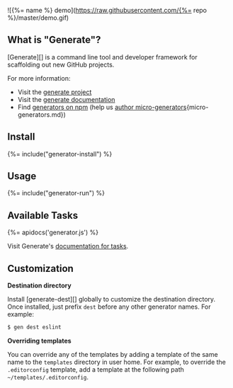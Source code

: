 ![{%= name %} demo](https://raw.githubusercontent.com/{%= repo %}/master/demo.gif)

## What is "Generate"?

[Generate][] is a command line tool and developer framework for scaffolding out new GitHub projects.

For more information:

- Visit the [generate project](https://github.com/generate/generate)
- Visit the [generate documentation][docs]
- Find [generators on npm](https://www.npmjs.com/browse/keyword/generate-generator) (help us [author micro-generators][docs]{micro-generators.md})

## Install
{%= include("generator-install") %}

## Usage
{%= include("generator-run") %}

## Available Tasks
{%= apidocs('generator.js') %}

Visit Generate's [documentation for tasks](https://github.com/generate/generate/blob/master/docs/tasks.md).

## Customization

**Destination directory**

Install [generate-dest][] globally to customize the destination directory. Once installed, just prefix `dest` before any other generator names. For example:

```sh
$ gen dest eslint
```

**Overriding templates**

You can override any of the templates by adding a template of the same name to the `templates` directory in user home. For example, to override the `.editorconfig` template, add a template at the following path `~/templates/.editorconfig`.

[docs]: https://github.com/generate/generate/blob/master/docs/
